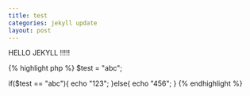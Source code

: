 ```yaml
---
title: test
categories: jekyll update
layout: post
---
```


HELLO JEKYLL !!!!!


{% highlight php %}
$test = "abc";

if($test == "abc"){
	echo "123";
}else{
 echo "456";
}
{% endhighlight %}
